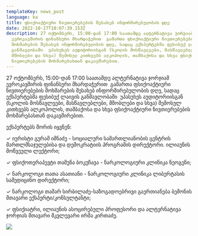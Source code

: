 ```yaml
---
templateKey: news_post
language: ka
title: ფსიქოაქტიური ნივთიერებების შესახებ ინფორმირებულობის დღე
date: 2022-10-27T10:07:39.153Z
description: 27 ოქტომბერს, 15:00-დან 17:00 საათამდე ალტერნატივა ჯორჯიამ
  ევროკავშირის ფინანსური მხარდაჭერით  გამართა ფსიქოაქტიური ნივთიერებების
  მოხმარების შესახებ ინფორმირებულობის დღე, სადაც ექსპერტებმა ფესიბუქ ლაივის
  განმავლობაში  უპასუხეს აუდიტორიისგან (სკოლის მოსწავლეები, მასწავლებლები,
  მშობლები და სხვა) შემოსულ კითხვებს ალკოჰოლის, თამბაქოსა და სხვა ფსიქოაქტიური
  ნივთიერებების მოხმარებასთან დაკავშირებით.
---
```

27 ოქტომბერს, 15:00-დან 17:00 საათამდე ალტერნატივა ჯორჯიამ ევროკავშირის ფინანსური მხარდაჭერით  გამართა ფსიქოაქტიური ნივთიერებების მოხმარების შესახებ ინფორმირებულობის დღე, სადაც ექსპერტებმა ფესიბუქ ლაივის განმავლობაში  უპასუხეს აუდიტორიისგან (სკოლის მოსწავლეები, მასწავლებლები, მშობლები და სხვა) შემოსულ კითხვებს ალკოჰოლის, თამბაქოსა და სხვა ფსიქოაქტიური ნივთიერებების მოხმარებასთან დაკავშირებით.

ექსპერტებს შორის იყვნენ:

✓ იურისტი გურამ იმნაძე - სოციალური სამართლიანობის ცენტრის მართლმსაჯულებისა და დემოკრატიის პროგრამის დირექტორი. ილიაუნის მოწვეული ლექტორი;

✓ ფსიქოთერაპევტი თამუნა ბოკუჩავა - ნარკოლოგიური კლინიკა ნეოგენი;

✓ ნარკოლოგი თათა ასათიანი - ნარკოლოგიური კლინიკა ლიბერტასის სამედიცინო დირექტორი;

✓ ნარკოლოგი თამარ სირბილაძე-საზოგადოებრივი გაერთიანება ბემონის მთავარი ექსპერტი/კონსულტანტი;

✓ ფსიქიატრი, ილიაუნის ასოცირებული პროფესორი და ალტერნატივა ჯორჯიას მთავარი მკვლევარი ირმა კირთაძე.

![](/media/uploads/ფსიქოაქტიური-ნივთიერებების-შესახებ-ინფორმირებულობის-დღე.jpg)

</div>